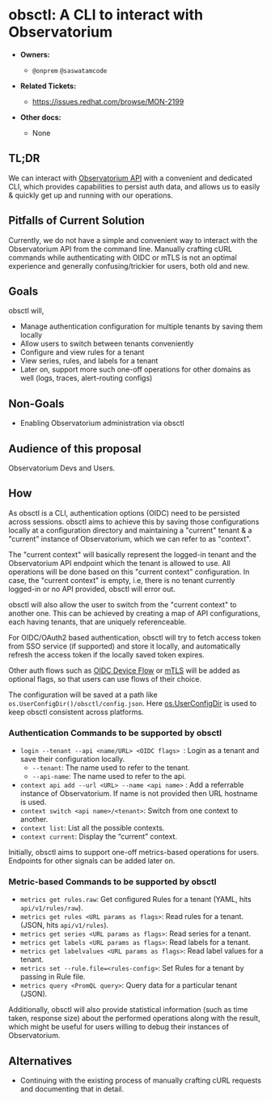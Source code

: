 # obsctl: A CLI to interact with Observatorium

* **Owners:**
  * `@onprem` `@saswatamcode`

* **Related Tickets:**
  * https://issues.redhat.com/browse/MON-2199

* **Other docs:**
  * None

## TL;DR

We can interact with [Observatorium API](https://github.com/observatorium/api) with a convenient and dedicated CLI, which provides capabilities to persist auth data, and allows us to easily & quickly get up and running with our operations.

## Pitfalls of Current Solution

Currently, we do not have a simple and convenient way to interact with the Observatorium API from the command line. Manually crafting cURL commands while authenticating with OIDC or mTLS is not an optimal experience and generally confusing/trickier for users, both old and new.

## Goals

obsctl will,
* Manage authentication configuration for multiple tenants by saving them locally
* Allow users to switch between tenants conveniently
* Configure and view rules for a tenant
* View series, rules, and labels for a tenant
* Later on, support more such one-off operations for other domains as well (logs, traces, alert-routing configs)

## Non-Goals

* Enabling Observatorium administration via obsctl

## Audience of this proposal

Observatorium Devs and Users.

## How

As obsctl is a CLI, authentication options (OIDC) need to be persisted across sessions. obsctl aims to achieve this by saving those configurations locally at a configuration directory and maintaining a "current" tenant & a "current" instance of Observatorium, which we can refer to as "context".

The "current context" will basically represent the logged-in tenant and the Observatorium API endpoint which the tenant is allowed to use. All operations will be done based on this "current context" configuration. In case, the "current context" is empty, i.e, there is no tenant currently logged-in or no API provided, obsctl will error out.

obsctl will also allow the user to switch from the "current context" to another one. This can be achieved by creating a map of API configurations, each having tenants, that are uniquely referenceable.

For OIDC/OAuth2 based authentication, obsctl will try to fetch access token from SSO service (if supported) and store it locally, and automatically refresh the access token if the locally saved token expires.

Other auth flows such as [OIDC Device Flow](https://oauth.net/2/device-flow/) or [mTLS](https://www.cloudflare.com/en-in/learning/access-management/what-is-mutual-tls/) will be added as optional flags, so that users can use flows of their choice.

The configuration will be saved at a path like `os.UserConfigDir()/obsctl/config.json`. Here [os.UserConfigDir](https://pkg.go.dev/os#UserConfigDir) is used to keep obsctl consistent across platforms.

### Authentication Commands to be supported by obsctl

* `login --tenant --api <name/URL> <OIDC flags> `: Login as a tenant and save their configuration locally.
  * `--tenant`: The name used to refer to the tenant.
  * `--api-name`: The name used to refer to the api.
* `context api add --url <URL> --name <api name>` : Add a referrable instance of Observatorium. If name is not provided then URL hostname is used.
* `context switch <api name>/<tenant>`: Switch from one context to another.
* `context list`: List all the possible contexts.
* `context current`: Display the “current” context.

Initially, obsctl aims to support one-off metrics-based operations for users. Endpoints for other signals can be added later on.

### Metric-based Commands to be supported by obsctl

* `metrics get rules.raw`: Get configured Rules for a tenant (YAML, hits `api/v1/rules/raw`).
* `metrics get rules <URL params as flags>`: Read rules for a tenant. (JSON, hits `api/v1/rules`).
* `metrics get series <URL params as flags>`: Read series for a tenant.
* `metrics get labels <URL params as flags>`: Read labels for a tenant.
* `metrics get labelvalues <URL params as flags>`: Read label values for a tenant.
* `metrics set --rule.file=<rules-config>`: Set Rules for a tenant by passing in Rule file.
* `metrics query <PromQL query>`: Query data for a particular tenant (JSON).

Additionally, obsctl will also provide statistical information (such as time taken, response size) about the performed operations along with the result, which might be useful for users willing to debug their instances of Observatorium.

## Alternatives

* Continuing with the existing process of manually crafting cURL requests and documenting that in detail.
